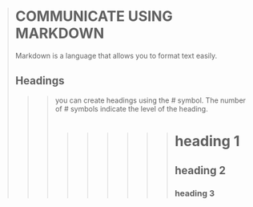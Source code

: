 ># COMMUNICATE USING MARKDOWN
>Markdown is a language that allows you to format text easily.
>## Headings
>>>you can create headings using the # symbol. The number of # symbols indicate the level of the heading.
>>>>>>>>># heading 1
>>>>>>>>>## heading 2
>>>>>>>>>### heading 3
